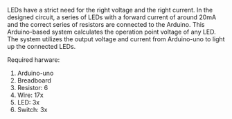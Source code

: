 LEDs have a strict need for the right voltage and the right current. In the designed circuit, a series of LEDs with a forward current of around 20mA and the correct series of resistors are connected to the Arduino. This Arduino-based system calculates the operation point voltage of any LED. The system utilizes the output voltage and current from Arduino-uno to light up the connected LEDs.


Required harware:
1. Arduino-uno
2. Breadboard
3. Resistor: 6
4. Wire: 17x
5. LED: 3x
6. Switch: 3x
